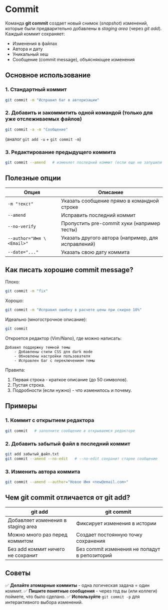 # Commit
Команда **git commit** создает новый снимок (*snapshot*) изменений, которые были предварительно добавлены в *staging area* (через *git add*). Каждый коммит сохраняет:
- Изменения в файлах
- Автора и дату
- Уникальный хеш
- Сообщение (commit message), объясняющее изменения
## Основное использование
### 1. Стандартный коммит
```bash
git commit -m "Исправил баг в авторизации"
```
### 2. Добавить и закоммитить одной командой (только для уже отслеживаемых файлов)
```bash
git commit -a -m "Сообщение"
```
(аналог `git add -u` + `git commit -m`)
### 3. Редактирование предыдущего коммита
```bash
git commit --amend   # изменяет последний коммит (если еще не запушили в удаленный репозиторий). Полезно если забыли добавить файл или ошиблись в сообщении.
```
## Полезные опции

| Опция                     | Описание                                           |
| ------------------------- | -------------------------------------------------- |
| `-m "текст"`              | Указать сообщение прямо в командной строке         |
| `--amend`                 | Исправить последний коммит                         |
| `--no-verify`             | Пропустить pre-commit хуки (например тесты)        |
| `--author="Имя \<Email>"` | Указать другого автора (например, для исправлений) |
| `--date="..."`            | Указать свою дату коммита                          |
## Как писать хорошие commit message?
Плохо:
```bash
git commit -m "fix"
```
Хорошо:
```bash
git commit -m "Исправил ошибку в расчете цены при скидке 10%"
```
Идеально (многострочное описание):
```bash
git commit
```
Откроется редактор (Vim/Nano), где можно написать:
```
Добавил поддержку темной темы
	- Добавлены стили CSS для dark mode
	- Обновлены настройки пользователя
	- Исправлен баг с переключением темы
```
Правила:
1. Первая строка - краткое описание (до 50 символов).
2. Пустая строка.
3. Подробности (если нужно) - что изменилось и почему.
## Примеры
### 1. Коммит с открытием редактора
```bash
git commit   # заполните сообщение в открывшемся редакторе
```
### 2. Добавить забытый файл в последний коммит
```bash
git add забытый_файл.txt
git commit --amend --no-edit   # --no-edit сохранит старое сообщение
```
### 3. Изменить автора коммита
```bash
git commit --amend --author="Новое Имя <new@email.com>"
```
## Чем git commit отличается от git add?

| git add                            | git commit                                    |
| ---------------------------------- | --------------------------------------------- |
| Добавляет изменения в staging area | Фиксирует изменения в истории                 |
| Можно много раз перед коммитом     | Создает постоянную точку сохранения           |
| Без add коммит ничего не сохранит  | Без commit изменения не попадут в репозиторий |
## Советы
✅ **Делайте атомарные коммиты** - одна логическая задача = один коммит.
✅ **Пишите понятные сообщения** - через год вы (или коллеги) поймете, что было сделано.
✅ **Используйте** `git commit -p` для интерактивного выбора изменений.